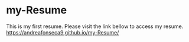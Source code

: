 # my-Resume
This is my first resume.
Please visit the link bellow to access my resume.
https://andreafonseca9.github.io/my-Resume/

